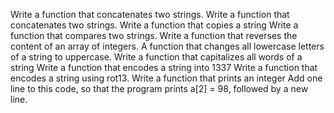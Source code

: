 Write a function that concatenates two strings.
Write a function that concatenates two strings.
Write a function that copies a string
Write a function that compares two strings.
Write a function that reverses the content of an array of integers.
A function that changes all lowercase letters of a string to uppercase.
Write a function that capitalizes all words of a string
Write a function that encodes a string into 1337
Write a function that encodes a string using rot13.
Write a function that prints an integer
Add one line to this code, so that the program prints a[2] = 98, followed by a new line.
